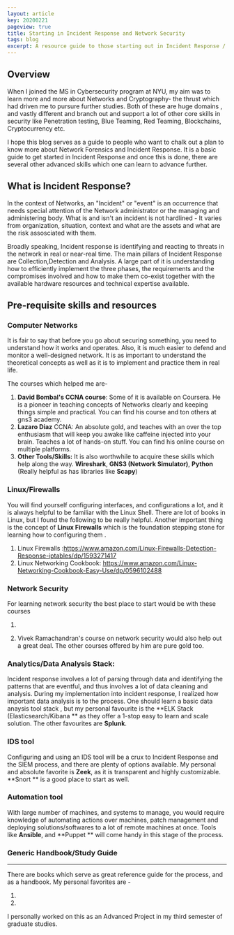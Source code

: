 ```yaml
---
layout: article
key: 20200221
pageview: true
title: Starting in Incident Response and Network Security
tags: blog
excerpt: A resource guide to those starting out in Incident Response / Network Forensics
---
```

## 

## Overview

When I joined the MS in Cybersecurity program at NYU, my aim was to learn more and more about Networks and Cryptography- the thrust which had driven me to pursure further studies.  Both of these are huge domains , and vastly different and branch out and support a lot of other core skills in security like  Penetration testing, Blue Teaming, Red Teaming, Blockchains, Cryptocurrency etc.

I hope this blog serves as a guide to people who want to chalk out a plan to know more about Network Forensics and Incident Response. It is a basic guide to get started in Incident Response and once this is done, there are several other advanced skills which one can learn to advance further.



## What is Incident Response?

In the context of Networks, an "Incident" or "event" is an occurrence that needs special attention of the Network administrator or the managing and administering body.  What is and isn't an incident is not hardlined - It varies from organization, situation, context and what are the assets and what are the risk assosciated with them.

Broadly speaking, Incident response is identifying and reacting to threats in the network in real or near-real time. The main pillars of Incident Response are Collection,Detection and Analysis. A large part of it is understanding how to efficiently implement the three phases, the requirements and the compromises involved and how to make them co-exist together with the available hardware resources and technical expertise available.



## Pre-requisite skills and resources

### Computer Networks

It is fair to say that before you go about securing something, you need to understand how it works and operates. Also, it is much easier to defend and monitor a well-designed network. It is as important to understand the theoretical concepts as well as it is to implement and practice them in real life. 

The courses which helped me are-

1. **David Bombal's CCNA course**: Some of it is available on Coursera. He is a pioneer in teaching concepts of Networks clearly and keeping things simple and practical. You can find his course and ton others at gns3 academy.
2. **Lazaro Diaz** CCNA: An absolute gold, and teaches with an over the top enthusiasm that will keep you awake like caffeine injected into your brain. Teaches a lot of hands-on stuff. You can find his online course on multiple platforms.
3. **Other Tools/Skills:** It is also worthwhile to acquire these skills which help along the way. **Wireshark**, **GNS3 (Network Simulator)**, **Python** (Really helpful as has libraries like **Scapy**)



### Linux/Firewalls

You will find yourself configuring interfaces, and configurations a lot, and it is always helpful to be familiar with the Linux Shell. There are lot of books in Linux, but I found the following to be really helpful. Another important thing is the concept of **Linux Firewalls** which is the foundation stepping stone for learning how to configuring them .

1. Linux Firewalls :https://www.amazon.com/Linux-Firewalls-Detection-Response-iptables/dp/1593271417
2. Linux  Networking Cookbook: https://www.amazon.com/Linux-Networking-Cookbook-Easy-Use/dp/0596102488



### Network Security

For learning network security the best place to start would be with these courses

1. [Udemy Cybersecurity Course]: https://www.udemy.com/course/the-complete-internet-security-privacy-course-volume-1/?ranMID=39197&amp;ranEAID=a1LgFw09t88&amp;ranSiteID=a1LgFw09t88-6KWe8ftbW6YRw0BzM_2K1Q&amp;LSNPUBID=a1LgFw09t88	"The network security part of this course can walk you through the basics"

2. Vivek Ramachandran's course on network security would also help out a great deal. The other courses offered by him are pure gold too.

### Analytics/Data Analysis Stack:

Incident response involves a lot of parsing through data and identifying the patterns that are eventful, and thus involves a lot of data cleaning and analysis. During my implementation into incident response, I realized how important data analysis is to the process.
One should learn a basic data anaysis tool stack , but my personal favourite is the **ELK Stack (Elasticsearch/Kibana ** as they offer a 1-stop easy to learn and scale solution. The other favourites are **Splunk**.

### IDS tool

Configuring and using an IDS tool will be a crux to Incident Response and the SIEM process, and there are plenty of options available. My personal and absolute favorite is **Zeek**, as it is transparent and highly customizable. **Snort ** is a good place to start as well.

### Automation tool

With large number of machines, and systems to manage, you would require knowledge of automating actions over machines, patch management and deploying solutions/softwares to a lot of remote machines at once. Tools like **Ansible**, and **Puppet ** will come handy in this stage of the process.

### Generic Handbook/Study Guide

****

There are books which serve as great reference guide for the process, and as a handbook. My personal favorites are -

1. [Applied  Network Security Monitoring]: https://www.amazon.com/Applied-Network-Security-Monitoring-Collection/dp/0124172083

2. [Network Security Assessment]: https://www.amazon.com/Network-Security-Assessment-Know-Your/dp/149191095X/



I personally worked on this as an Advanced Project in my third semester of graduate studies.

[Github Link to repo]: https://github.com/reg1reg1/NSM-Implementation

  

